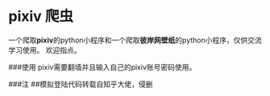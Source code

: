 # pixiv 爬虫
一个爬取**pixiv**的python小程序和一个爬取**彼岸网壁纸**的python小程序，仅供交流学习使用。
欢迎指点。

###使用
pixiv需要翻墙并且输入自己的pixiv账号密码使用。


###注
##模拟登陆代码转载自知乎大佬，侵删

